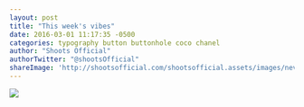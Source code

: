```yaml
---
layout: post
title: "This week's vibes"
date: 2016-03-01 11:17:35 -0500
categories: typography button buttonhole coco chanel 
author: "Shoots Official"
authorTwitter: "@shootsOfficial"
shareImage: 'http://shootsofficial.com/shootsofficial.assets/images/never-a-button-chanel-text-cyan.png'
---
```


<a href="http://shootsofficial.com/typography/button/buttonhole/coco/chanel/2016/03/01/this-weeks-vibes.html">
  <img src="http://shootsofficial.com/shootsofficial.assets/images/never-a-button-chanel-text-cyan.png">
</a> 
